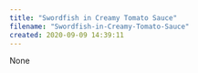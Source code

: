 ```yaml
---
title: "Swordfish in Creamy Tomato Sauce"
filename: "Swordfish-in-Creamy-Tomato-Sauce"
created: 2020-09-09 14:39:11
---
```

None
